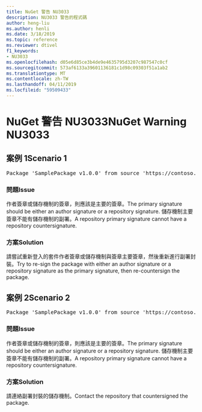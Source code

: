 ```yaml
---
title: NuGet 警告 NU3033
description: NU3033 警告的程式碼
author: heng-liu
ms.author: henli
ms.date: 3/18/2019
ms.topic: reference
ms.reviewer: dtivel
f1_keywords:
- NU3033
ms.openlocfilehash: d05e6d85ce3b4de9e4635795d3207c987547c0cf
ms.sourcegitcommit: 573af6133a39601136181c1d98c09303f51a1ab2
ms.translationtype: MT
ms.contentlocale: zh-TW
ms.lasthandoff: 04/11/2019
ms.locfileid: "59509433"
---
```

# <a name="nuget-warning-nu3033"></a><span data-ttu-id="e6c8d-103">NuGet 警告 NU3033</span><span class="sxs-lookup"><span data-stu-id="e6c8d-103">NuGet Warning NU3033</span></span>

## <a name="scenario-1"></a><span data-ttu-id="e6c8d-104">案例 1</span><span class="sxs-lookup"><span data-stu-id="e6c8d-104">Scenario 1</span></span>

<pre>Package 'SamplePackage v1.0.0' from source 'https://contoso.com/index.json': A repository primary signature must not have a repository countersignature.</pre>

### <a name="issue"></a><span data-ttu-id="e6c8d-105">問題</span><span class="sxs-lookup"><span data-stu-id="e6c8d-105">Issue</span></span>

<span data-ttu-id="e6c8d-106">作者簽章或儲存機制的簽章，則應該是主要的簽章。</span><span class="sxs-lookup"><span data-stu-id="e6c8d-106">The primary signature should be either an author signature or a repository signature.</span></span> <span data-ttu-id="e6c8d-107">儲存機制主要簽章不能有儲存機制的副署。</span><span class="sxs-lookup"><span data-stu-id="e6c8d-107">A repository primary signature cannot have a repository countersignature.</span></span>

### <a name="solution"></a><span data-ttu-id="e6c8d-108">方案</span><span class="sxs-lookup"><span data-stu-id="e6c8d-108">Solution</span></span>

<span data-ttu-id="e6c8d-109">請嘗試重新登入的套件作者簽章或儲存機制與簽章主要簽章，然後重新進行副署封裝。</span><span class="sxs-lookup"><span data-stu-id="e6c8d-109">Try to re-sign the package with either an author signature or a repository signature as the primary signature, then re-countersign the package.</span></span>



## <a name="scenario-2"></a><span data-ttu-id="e6c8d-110">案例 2</span><span class="sxs-lookup"><span data-stu-id="e6c8d-110">Scenario 2</span></span>

<pre>Package 'SamplePackage v1.0.0' from source 'https://contoso.com/index.json': A repository primary signature must not have a repository countersignature.</pre>

### <a name="issue"></a><span data-ttu-id="e6c8d-111">問題</span><span class="sxs-lookup"><span data-stu-id="e6c8d-111">Issue</span></span>

<span data-ttu-id="e6c8d-112">作者簽章或儲存機制的簽章，則應該是主要的簽章。</span><span class="sxs-lookup"><span data-stu-id="e6c8d-112">The primary signature should be either an author signature or a repository signature.</span></span> <span data-ttu-id="e6c8d-113">儲存機制主要簽章不能有儲存機制的副署。</span><span class="sxs-lookup"><span data-stu-id="e6c8d-113">A repository primary signature cannot have a repository countersignature.</span></span>

### <a name="solution"></a><span data-ttu-id="e6c8d-114">方案</span><span class="sxs-lookup"><span data-stu-id="e6c8d-114">Solution</span></span>

<span data-ttu-id="e6c8d-115">請連絡副署封裝的儲存機制。</span><span class="sxs-lookup"><span data-stu-id="e6c8d-115">Contact the repository that countersigned the package.</span></span>